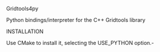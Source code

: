 Gridtools4py

Python bindings/interpreter for the C++ Gridtools library


INSTALLATION

Use CMake to install it, selecting the USE_PYTHON option.-
